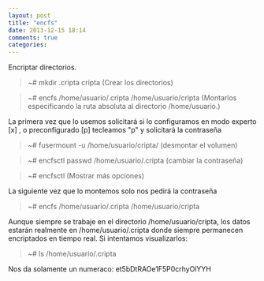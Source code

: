 ```yaml
---
layout: post
title: "encfs"
date: 2013-12-15 18:14
comments: true
categories: 
---
```

Encriptar directorios.

>~# mkdir .cripta cripta  (Crear los directorios)

>~# encfs /home/usuario/.cripta /home/usuario/cripta (Montarlos especificando la ruta absoluta al directorio /home/usuario.)

La primera vez que lo usemos solicitará si lo configuramos en modo experto [x] , o preconfigurado [p] tecleamos "p" y solicitará la contraseña

>~# fusermount -u /home/usuario/cripta/ (desmontar el volumen)

>~# encfsctl passwd /home/usuario/.cripta (cambiar la contraseña)

>~# encfsctl (Mostrar más opciones)

La siguiente vez que lo montemos solo nos pedirá la contraseña

>~# encfs /home/usuario/.cripta /home/usuario/cripta

Aunque siempre se trabaje en el directorio /home/usuario/cripta, los datos estarán realmente en /home/usuario/.cripta donde siempre permanecen encriptados en tiempo real. Si intentamos visualizarlos:

>~# ls /home/usuario/.cripta

Nos da solamente un numeraco: et5bDtRAOe1F5P0crhyOlYYH

